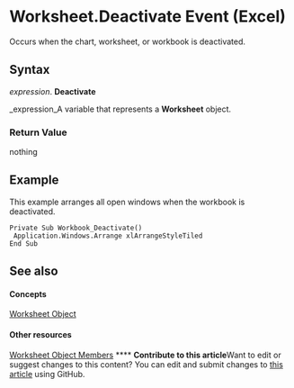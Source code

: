 
# Worksheet.Deactivate Event (Excel)

Occurs when the chart, worksheet, or workbook is deactivated.


## Syntax

 _expression_. **Deactivate**

 _expression_A variable that represents a  **Worksheet** object.


### Return Value

nothing


## Example

This example arranges all open windows when the workbook is deactivated.


```
Private Sub Workbook_Deactivate() 
 Application.Windows.Arrange xlArrangeStyleTiled 
End Sub
```


## See also


#### Concepts


 [Worksheet Object](182b705e-854a-81cc-a4b0-59b942de55ae.md)
#### Other resources


 [Worksheet Object Members](f8c1afea-1a1c-f5e4-37e3-52c434c8c157.md)
****   **Contribute to this article**Want to edit or suggest changes to this content? You can edit and submit changes to  [this article](https://github.com/jhershey00/VBA_Excel_Test/OpenXMLCon/articles/3f66b86b-d0f0-bdc0-594c-3eb9faa44ff2.md) using GitHub.

